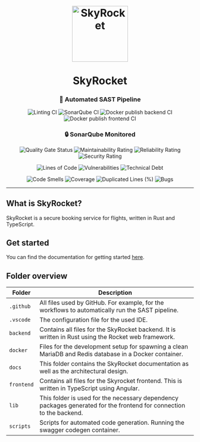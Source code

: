 <h1 align="center">
  <br />
  <img src="https://static.skyrocket.projectexchange.org/img/logo.png" alt="SkyRocket" width="150"></a>
  <br /><br />
  SkyRocket
  <br />
</h1>

<h3 align="center">🤖 Automated SAST Pipeline</h3>
<p align="center">
  <img src="https://github.com/ProjectExchange/SkyRocket/actions/workflows/linting.yml/badge.svg" alt="Linting CI" />
  <img src="https://github.com/ProjectExchange/SkyRocket/actions/workflows/sonarqube.yml/badge.svg" alt="SonarQube CI" />
  <img src="https://github.com/ProjectExchange/SkyRocket/actions/workflows/docker-publish-backend.yml/badge.svg" alt="Docker publish backend CI" />
  <img src="https://github.com/ProjectExchange/SkyRocket/actions/workflows/docker-publish-frontend.yml/badge.svg" alt="Docker publish frontend CI" />
</p>

<h3 align="center">🔒 SonarQube Monitored</h3>
<p align="center">
  <img src="https://sonarqube.projectexchange.org/api/project_badges/measure?project=projectexchange%3Askyrocket&metric=alert_status&token=5db82bec94ca4d079b39f1021383beb1b3723d98" alt="Quality Gate Status" />
  <img src="https://sonarqube.projectexchange.org/api/project_badges/measure?project=projectexchange%3Askyrocket&metric=sqale_rating&token=5db82bec94ca4d079b39f1021383beb1b3723d98" alt="Maintainability Rating" />
  <img src="https://sonarqube.projectexchange.org/api/project_badges/measure?project=projectexchange%3Askyrocket&metric=reliability_rating&token=5db82bec94ca4d079b39f1021383beb1b3723d98" alt="Reliability Rating" />
  <img src="https://sonarqube.projectexchange.org/api/project_badges/measure?project=projectexchange%3Askyrocket&metric=security_rating&token=5db82bec94ca4d079b39f1021383beb1b3723d98" alt="Security Rating" />
</p>
<p align="center">
  <img src="https://sonarqube.projectexchange.org/api/project_badges/measure?project=projectexchange%3Askyrocket&metric=ncloc&token=5db82bec94ca4d079b39f1021383beb1b3723d98" alt="Lines of Code" />
  <img src="https://sonarqube.projectexchange.org/api/project_badges/measure?project=projectexchange%3Askyrocket&metric=vulnerabilities&token=5db82bec94ca4d079b39f1021383beb1b3723d98" alt="Vulnerabilities" />
  <img src="https://sonarqube.projectexchange.org/api/project_badges/measure?project=projectexchange%3Askyrocket&metric=sqale_index&token=5db82bec94ca4d079b39f1021383beb1b3723d98" alt="Technical Debt" />
</p>
<p align="center">
  <img src="https://sonarqube.projectexchange.org/api/project_badges/measure?project=projectexchange%3Askyrocket&metric=code_smells&token=5db82bec94ca4d079b39f1021383beb1b3723d98" alt="Code Smells" />
  <img src="https://sonarqube.projectexchange.org/api/project_badges/measure?project=projectexchange%3Askyrocket&metric=coverage&token=5db82bec94ca4d079b39f1021383beb1b3723d98" alt="Coverage" />
  <img src="https://sonarqube.projectexchange.org/api/project_badges/measure?project=projectexchange%3Askyrocket&metric=duplicated_lines_density&token=5db82bec94ca4d079b39f1021383beb1b3723d98" alt="Duplicated Lines (%)" />
  <img src="https://sonarqube.projectexchange.org/api/project_badges/measure?project=projectexchange%3Askyrocket&metric=bugs&token=5db82bec94ca4d079b39f1021383beb1b3723d98" alt="Bugs" />
</p>

---

## What is SkyRocket?

SkyRocket is a secure booking service for flights, written in Rust and TypeScript.

## Get started

You can find the documentation for getting started [here](docs/).

## Folder overview

| Folder     | Description                                                                                                         |
| ---------- | ------------------------------------------------------------------------------------------------------------------- |
| `.github`  | All files used by GitHub. For example, for the workflows to automatically run the SAST pipeline.                    |
| `.vscode`  | The configuration file for the used IDE.                                                                            |
| `backend`  | Contains all files for the SkyRocket backend. It is written in Rust using the Rocket web framework.                 |
| `docker`   | Files for the development setup for spawning a clean MariaDB and Redis database in a Docker container.              |
| `docs`     | This folder contains the SkyRocket documentation as well as the architectural design.                               |
| `frontend` | Contains all files for the Skyrocket frontend. This is written in TypeScript using Angular.                         |
| `lib`      | This folder is used for the necessary dependency packages generated for the frontend for connection to the backend. |
| `scripts`  | Scripts for automated code generation. Running the swagger codegen container.                                       |

